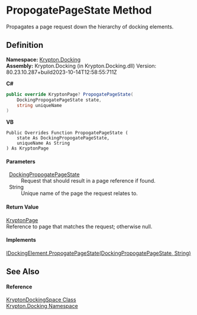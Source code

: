 # PropogatePageState Method


Propagates a page request down the hierarchy of docking elements.



## Definition
**Namespace:** <a href="98399376-cf41-9454-4b4d-4fab2ca20bc7.md">Krypton.Docking</a>  
**Assembly:** Krypton.Docking (in Krypton.Docking.dll) Version: 80.23.10.287+build2023-10-14T12:58:55:711Z

**C#**
``` C#
public override KryptonPage? PropogatePageState(
	DockingPropogatePageState state,
	string uniqueName
)
```
**VB**
``` VB
Public Overrides Function PropogatePageState ( 
	state As DockingPropogatePageState,
	uniqueName As String
) As KryptonPage
```



#### Parameters
<dl><dt>  <a href="068e64c6-8bb9-0159-a2c2-5c7c67976fd9.md">DockingPropogatePageState</a></dt><dd>Request that should result in a page reference if found.</dd><dt>  String</dt><dd>Unique name of the page the request relates to.</dd></dl>

#### Return Value
<a href="6152055e-8626-d35d-405b-6d965a03471a.md">KryptonPage</a>  
Reference to page that matches the request; otherwise null.

#### Implements
<a href="3d342519-2227-e153-06f5-9e25b52c5b9d.md">IDockingElement.PropogatePageState(DockingPropogatePageState, String)</a>  


## See Also


#### Reference
<a href="a03eb701-6ecf-04c7-7767-c6018d100410.md">KryptonDockingSpace Class</a>  
<a href="98399376-cf41-9454-4b4d-4fab2ca20bc7.md">Krypton.Docking Namespace</a>  
